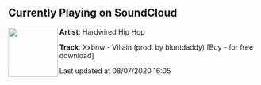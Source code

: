 ## Currently Playing on SoundCloud

[<img align="left" width="100" src="https://i1.sndcdn.com/artworks-iY4rmyvCTagZUvNG-Z2Wnkw-t50x50.jpg">](https://soundcloud.com/hardwired-hip-hop/xxbnw-villain-prod-by-bluntdaddy?in=hardwired-hip-hop/sets/xxbnw-villain-prod-by-6)

**Artist**: Hardwired Hip Hop 

**Track**: Xxbnw - Villain (prod. by bluntdaddy) [Buy - for free download]

Last updated at 08/07/2020 16:05
